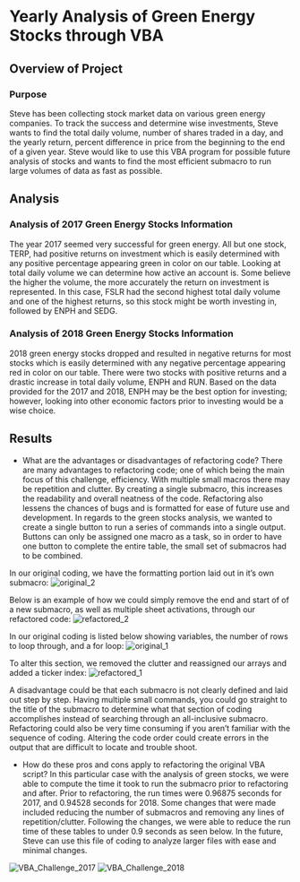 # Yearly Analysis of Green Energy Stocks through VBA

## Overview of Project

### Purpose
Steve has been collecting stock market data on various green energy companies. To track the success and determine wise investments, Steve wants to find the total daily volume, number of shares traded in a day, and the yearly return, percent difference in price from the beginning to the end of a given year. Steve would like to use this VBA program for possible future analysis of stocks and wants to find the most efficient submacro to run large volumes of data as fast as possible. 

## Analysis

### Analysis of 2017 Green Energy Stocks Information
The year 2017 seemed very successful for green energy. All but one stock, TERP, had positive returns on investment which is easily determined with any positive percentage appearing green in color on our table. Looking at total daily volume we can determine how active an account is. Some believe the higher the volume, the more accurately the return on investment is represented. In this case, FSLR had the second highest total daily volume and one of the highest returns, so this stock might be worth investing in, followed by ENPH and SEDG.

### Analysis of 2018 Green Energy Stocks Information
2018 green energy stocks dropped and resulted in negative returns for most stocks which is easily determined with any negative percentage appearing red in color on our table. There were two stocks with positive returns and a drastic increase in total daily volume, ENPH and RUN. Based on the data provided for the 2017 and 2018, ENPH may be the best option for investing; however, looking into other economic factors prior to investing would be a wise choice.

## Results

- What are the advantages or disadvantages of refactoring code?
There are many advantages to refactoring code; one of which being the main focus of this challenge, efficiency. With multiple small macros there may be repetition and clutter. By creating a single submacro, this increases the readability and overall neatness of the code. Refactoring also lessens the chances of bugs and is formatted for ease of future use and development. In regards to the green stocks analysis, we wanted to create a single button to run a series of commands into a single output. Buttons can only be assigned one macro as a task, so in order to have one button to complete the entire table, the small set of submacros had to be combined.

In our original coding, we have the formatting portion laid out in it’s own submacro:
![original_2](https://user-images.githubusercontent.com/100329223/159199076-d4176aa2-20db-46dd-8813-6253327adfce.png)

Below is an example of how we could simply remove the end and start of of a new submacro, as well as multiple sheet activations, through our refactored code:
![refactored_2](https://user-images.githubusercontent.com/100329223/159199101-807d6512-417b-45cf-baf1-e2644509b908.png)

In our original coding is listed below showing variables, the number of rows to loop through, and a for loop:
![original_1](https://user-images.githubusercontent.com/100329223/159199131-3056a989-1c06-42b0-bc55-80a285ecda1c.png)

To alter this section, we removed the clutter and reassigned our arrays and added a ticker index:
![refactored_1](https://user-images.githubusercontent.com/100329223/159199138-a9bf80d3-854c-4bf5-9040-cb99fbb5634c.png)

A disadvantage could be that each submacro is not clearly defined and laid out step by step. Having multiple small commands, you could go straight to the title of the submacro to determine what that section of coding accomplishes instead of searching through an all-inclusive submacro. Refactoring could also be very time consuming if you aren’t familiar with the sequence of coding. Altering the code order could create errors in the output that are difficult to locate and trouble shoot.


- How do these pros and cons apply to refactoring the original VBA script?
In this particular case with the analysis of green stocks, we were able to compute the time it took to run the submacro prior to refactoring and after.  Prior to refactoring, the run times were 0.96875 seconds for 2017, and 0.94528 seconds for 2018. Some changes that were made included reducing the number of submacros and removing any lines of repetition/clutter. Following the changes, we were able to reduce the run time of these tables to under 0.9 seconds as seen below. In the future, Steve can use this file of coding to analyze larger files with ease and minimal changes.

![VBA_Challenge_2017](https://user-images.githubusercontent.com/100329223/159199196-7b4d830a-9f8c-4aed-ac7a-62f9fb1d7c6d.png)
![VBA_Challenge_2018](https://user-images.githubusercontent.com/100329223/159199202-035087d9-7148-4a57-8e93-2739ab7a1e68.png)
